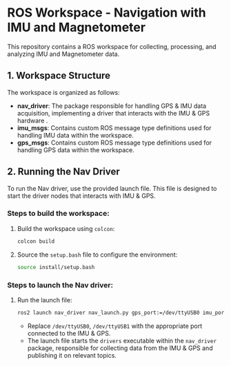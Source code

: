 # ROS Workspace - Navigation with IMU and Magnetometer

This repository contains a ROS workspace for collecting, processing, and analyzing IMU and Magnetometer data.

## 1. Workspace Structure

The workspace is organized as follows:

- **nav_driver**: The package responsible for handling GPS & IMU data acquisition, implementing a driver that interacts with the IMU & GPS hardware .
- **imu_msgs**: Contains custom ROS message type definitions used for handling IMU data within the workspace.
- **gps_msgs**: Contains custom ROS message type definitions used for handling GPS data within the workspace.


## 2. Running the Nav Driver

To run the Nav driver, use the provided launch file. This file is designed to start the driver nodes that interacts with IMU & GPS.

### Steps to build the workspace:

1. Build the workspace using `colcon`:
   ```bash
   colcon build
   ```
2. Source the `setup.bash` file to configure the environment:
   ```bash
   source install/setup.bash
   ```

### Steps to launch the Nav driver:

1. Run the launch file:
   ```bash
   ros2 launch nav_driver nav_launch.py gps_port:=/dev/ttyUSB0 imu_port:=/dev/ttyUSB1
   ```
   - Replace `/dev/ttyUSB0`, `/dev/ttyUSB1` with the appropriate port connected to the IMU & GPS.
   - The launch file starts the `drivers` executable within the `nav_driver` package, responsible for collecting data from the IMU & GPS and publishing it on relevant topics.
